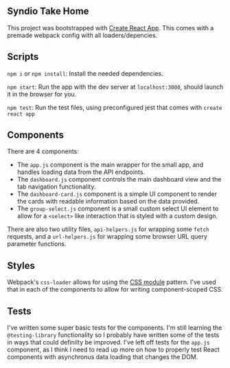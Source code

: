## Syndio Take Home

This project was bootstrapped with [Create React App](https://github.com/facebook/create-react-app).
This comes with a premade webpack config with all loaders/depencies.

## Scripts

`npm i` or `npm install`: Install the needed dependencies.

`npm start`: Run the app with the dev server at `localhost:3000`, should launch it in the browser for you.

`npm test`: Run the test files, using preconfigured jest that comes with `create react app`

## Components

There are 4 components:

- The `app.js` component is the main wrapper for the small app, and handles loading data from the API endpoints.
- The `dashboard.js` component controls the main dashboard view and the tab navigation functionality.
- The `dashboard-card.js` component is a simple UI component to render the cards with readable information based on the data provided.
- The `group-select.js` component is a small custom select UI element to allow for a `<select>` like interaction that is styled with a custom design.

There are also two utility files, `api-helpers.js` for wrapping some `fetch` requests, and a `url-helpers.js` for wrapping some browser URL query parameter functions.

## Styles

Webpack's `css-loader` allows for using the [CSS module](https://github.com/css-modules/css-modules) pattern. I've used that in each of the components to allow for writing component-scoped CSS.

## Tests

I've written some super basic tests for the components. I'm still learning the `@testing-library` functionality so I probably have written some of the tests in ways that could definilty be improved. I've left off tests for the `app.js` component, as I think I need to read up more on how to properly test React components with asynchronus data loading that changes the DOM.
